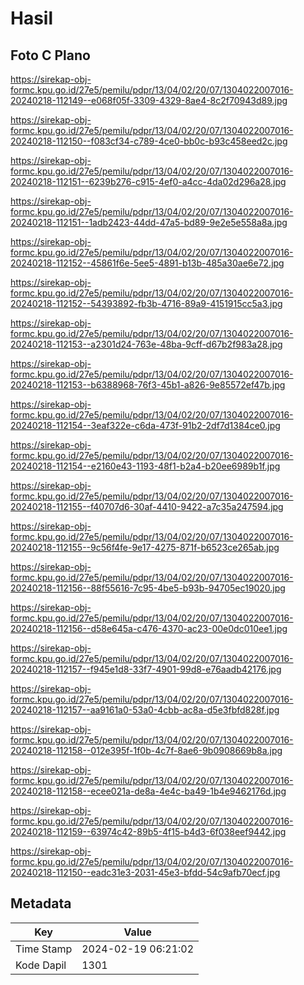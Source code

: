 # Hasil

## Foto C Plano

https://sirekap-obj-formc.kpu.go.id/27e5/pemilu/pdpr/13/04/02/20/07/1304022007016-20240218-112149--e068f05f-3309-4329-8ae4-8c2f70943d89.jpg

https://sirekap-obj-formc.kpu.go.id/27e5/pemilu/pdpr/13/04/02/20/07/1304022007016-20240218-112150--f083cf34-c789-4ce0-bb0c-b93c458eed2c.jpg

https://sirekap-obj-formc.kpu.go.id/27e5/pemilu/pdpr/13/04/02/20/07/1304022007016-20240218-112151--6239b276-c915-4ef0-a4cc-4da02d296a28.jpg

https://sirekap-obj-formc.kpu.go.id/27e5/pemilu/pdpr/13/04/02/20/07/1304022007016-20240218-112151--1adb2423-44dd-47a5-bd89-9e2e5e558a8a.jpg

https://sirekap-obj-formc.kpu.go.id/27e5/pemilu/pdpr/13/04/02/20/07/1304022007016-20240218-112152--45861f6e-5ee5-4891-b13b-485a30ae6e72.jpg

https://sirekap-obj-formc.kpu.go.id/27e5/pemilu/pdpr/13/04/02/20/07/1304022007016-20240218-112152--54393892-fb3b-4716-89a9-4151915cc5a3.jpg

https://sirekap-obj-formc.kpu.go.id/27e5/pemilu/pdpr/13/04/02/20/07/1304022007016-20240218-112153--a2301d24-763e-48ba-9cff-d67b2f983a28.jpg

https://sirekap-obj-formc.kpu.go.id/27e5/pemilu/pdpr/13/04/02/20/07/1304022007016-20240218-112153--b6388968-76f3-45b1-a826-9e85572ef47b.jpg

https://sirekap-obj-formc.kpu.go.id/27e5/pemilu/pdpr/13/04/02/20/07/1304022007016-20240218-112154--3eaf322e-c6da-473f-91b2-2df7d1384ce0.jpg

https://sirekap-obj-formc.kpu.go.id/27e5/pemilu/pdpr/13/04/02/20/07/1304022007016-20240218-112154--e2160e43-1193-48f1-b2a4-b20ee6989b1f.jpg

https://sirekap-obj-formc.kpu.go.id/27e5/pemilu/pdpr/13/04/02/20/07/1304022007016-20240218-112155--f40707d6-30af-4410-9422-a7c35a247594.jpg

https://sirekap-obj-formc.kpu.go.id/27e5/pemilu/pdpr/13/04/02/20/07/1304022007016-20240218-112155--9c56f4fe-9e17-4275-871f-b6523ce265ab.jpg

https://sirekap-obj-formc.kpu.go.id/27e5/pemilu/pdpr/13/04/02/20/07/1304022007016-20240218-112156--88f55616-7c95-4be5-b93b-94705ec19020.jpg

https://sirekap-obj-formc.kpu.go.id/27e5/pemilu/pdpr/13/04/02/20/07/1304022007016-20240218-112156--d58e645a-c476-4370-ac23-00e0dc010ee1.jpg

https://sirekap-obj-formc.kpu.go.id/27e5/pemilu/pdpr/13/04/02/20/07/1304022007016-20240218-112157--f945e1d8-33f7-4901-99d8-e76aadb42176.jpg

https://sirekap-obj-formc.kpu.go.id/27e5/pemilu/pdpr/13/04/02/20/07/1304022007016-20240218-112157--aa9161a0-53a0-4cbb-ac8a-d5e3fbfd828f.jpg

https://sirekap-obj-formc.kpu.go.id/27e5/pemilu/pdpr/13/04/02/20/07/1304022007016-20240218-112158--012e395f-1f0b-4c7f-8ae6-9b0908669b8a.jpg

https://sirekap-obj-formc.kpu.go.id/27e5/pemilu/pdpr/13/04/02/20/07/1304022007016-20240218-112158--ecee021a-de8a-4e4c-ba49-1b4e9462176d.jpg

https://sirekap-obj-formc.kpu.go.id/27e5/pemilu/pdpr/13/04/02/20/07/1304022007016-20240218-112159--63974c42-89b5-4f15-b4d3-6f038eef9442.jpg

https://sirekap-obj-formc.kpu.go.id/27e5/pemilu/pdpr/13/04/02/20/07/1304022007016-20240218-112150--eadc31e3-2031-45e3-bfdd-54c9afb70ecf.jpg


## Metadata

| Key        | Value               |
| ---------- | ------------------- |
| Time Stamp | 2024-02-19 06:21:02 |
| Kode Dapil | 1301                |



